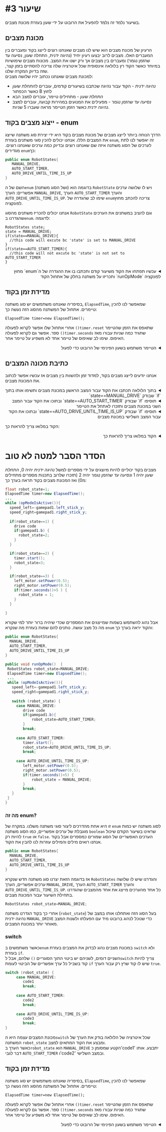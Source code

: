 # שיעור #3 
בשיעור נלמד זה נלמד להפעיל את הרובוט על ידי שעון בעזרת מכונת מצבים.  
## מכונת מצבים 
הרעיון של מכונת מצבים הוא שיש לנו מצבים שאנחנו רוצים לייצג בקוד ומעברים בין המעברים האלו. מצבים לרוב יבצעו רעיון יחיד (נהיגה ידנית, התחלה שעון, נסיעה עד שהזמן נגמר) ומעברים בין מצבים אך ורק ישנו את המצב. מכונות מצבים שימושיות במיוחד כאשר הקוד רץ בלולאה אינסופית שכל איטרציה שלה צריכה להסתיים בזמן קצר, שזה בדיוק המקרה שלנו.  
למכונת מצבים שאנחנו נכתוב יהיו שלושה מצבים:  
  * *נהיגה ידנית* - הקוד עבור נהיגה שכתבנו בשיעורים קודמים, עוברים ל*התחלת שעון* כאשר הכפתור B לחוץ  
  * *התחלת שעון* - מתחילים טיימר, עוברים למצב הבא   
  * *נסיעה עד שהזמן נגמר* - מפעילים את המנועים במהירות קבועה, עוברים למצב *נהיגה ידנית* כאשר הזמן הטיימר מראה שעברו 5 שניות.
## ייצוג מצבים בקוד - enum
   הדרך הנוחה ביותר לייצג מצבים של מכונת מצבים בקוד היא ידי יצירת סוג משתנה שייצג את המצבים הללו. אנחנו יכולים להכין סוגי משתנים בעזרת `enum`, זה יאפשר לנו לתת לערכים של הסוג משתנה איזה שם שאנחנו רוצים ובדיוק כמה ערכים שאנחנו רוצים. מגדירים `enum`כך:  

     
```java
public enum RobotStates{
   MANUAL_DRIVE,
   AUTO_START_TIMER,
   AUTO_DRIVE_UNTIL_TIME_IS_UP
} 
```  
<!-- בשורה למטה כתוב "ערך" ללפני כל ערך כדי שפסיקים התנהגו טוב ויהיו מימין  לשמאל-->
השם של ה`enum` (ושל הסוג משתנה) בדוגמה הוא `RobotState` ויש לו שלושה ערכים אפשריים: הערך `MANUAL_DRIVE`, הערך `AUTO_START_TIMER` והערך `AUTO_DRIVE_UNTIL_TIME_IS_UP`. שימו לב שהגדרה של `enum`צריכה להכתב מחוץ לפונקציה.   

    
אנחנו יכולים להכריז משתנים מהסוג `RobotState` וגם להציב במשתנים את הערכים שהגדרנו ב`enum`. לדוגמה:  
```
RobotStates state;
state = MANUAL_DRIVE;
if(state==MANUAL_DRIVE){
  //this code will excute bc 'state' is set to MANUAL_DRIVE
}
if(state==AUTO_START_TIMER){
  //this code will not excute bc 'state' is not set to AUTO_START_TIMER
}
```  
<!---
  עכשיו תפתחו את הקוד משיעור קודם ותכתבו בו את ההגדרה של ה`enum` מחוץ לפונקציה `runOpMode` ותכריזו על משתנה בחלק של אתחול הקוד
-->

<details>
<summary dir="rtl">עכשיו תפתחו את הקוד משיעור קודם ותכתבו בו את ההגדרה של ה`enum` מחוץ לפונקציה `runOpMode` ותכריזו על משתנה בחלק של אתחול הקוד</summary>  
    
```java  
public class Drive extends LinearOpMode {
    public enum RobotStates{
        MANUAL_DRIVE,
        AUTO_START_TIMER,
        AUTO_DRIVE_UNTIL_TIME_IS_UP;
    } 
    @Override
    public void runOpMode()  {
        RobotStates robot_state=RobotStates.MANUAL_DRIVE;
        ...
        waitForStart();

```  
</details>  

 ## מדידת זמן בקוד  
  בסיפריה שאנחנו משתמשים יש סוג משתנה, `ElapsedTime`, שמאפשר לנו להכין טיימרים. אתחול של המשתנה מהסוג הזה נעשה כך:  
  
  `ElapsedTime timer=new ElapsedTime();`  
  
  אחרי אתחול שלו אפשר לקרוא לפעולה `()timer.reset` שתאפס את הזמן שהטיימר ספר. אפשר גם לקרוא לפעולה `()timer.seconds` שתגיד כמה שניות עבורו מאז האיפוס. שימו לב שאיפוס של טיימר אחד לא משפיע על טיימר אחר.  
<details>
<summary dir="rtl">הטיימר משתמש בשעון הפינימי של  הרובוט כדי לפעול</summary>  
 
 בכל המחשבים (הרובוט מופעל על ידי מחשב קטן) יש שעון פנימי שסופר מעלה כל עוד המחשב יש חשמל.  שכאשר רוצים להתחיל למדוד זמן בקוד שומרים את הערך של השעון. כאשר רוצים לבדוק כמה זמן עבר פשוט מחסרים בין הערך העדכני של השעון והערך השמור בתחילת המדידה. `ElapsedTime` עובד בדיוק כך אבל נותן לפעולות שם כדי שיהיה קל יותר להבין (וגם המרה נוחה בין ננו-שניות ושניות)
</details>  
  
 ## כתיבת מכונה המצבים  
 אנחנו יודעים לייצג מצבים בקוד, למדוד זמן ולהשוות בין מצבים אז עכשיו אפשר לכתוב את המכונת מצבים.  
 <!---
   בתוך הלולאה תכתבו את הקוד עבור המצב הראשון במכונת מצבים ותשימו אותו בתוך `if` שבודק `state==MANUAL_DRIVE`  
-->

<details>
<summary dir="rtl"> בתוך הלולאה תכתבו את הקוד עבור המצב הראשון במכונת מצבים ותשימו אותו בתוך `if` שבודק `state==MANUAL_DRIVE`    </summary>  
    
```java  
if(state==MANUAL_DRIVE){
   speed_left=-gamepad1.left_stick_y;
   speed_right=gamepad1.right_stick_y;
   
   left_motor.setPower(speed_left);
   right_motor.setPower(speed_right);
   
   if(gamepad1.b){
       robot_state=RobotStates.AUTO_START_TIMER;
   }
}
```  
</details>  

 
 <!---
      תוסיפו `if` שבודק `state==AUTO_START_TIMER` ובתוכו את הקוד עבור המצב השני במכונת מצבים ותזכרו לאתחל את הטיימר  
-->

<details>
<summary dir="rtl">   תוסיפו `if` שבודק `state==AUTO_START_TIMER` ובתוכו את הקוד עבור המצב השני במכונת מצבים ותזכרו לאתחל את הטיימר     </summary>  
    
```java  
if(state==AUTO_START_TIMER){
   timer.reset();
   robot_state=RobotStates.AUTO_DRIVE_UNTIL_TIME_IS_UP;
}
```  
</details>  

  
 <!---
      תוסיפו `if` שבודק `state==AUTO_DRIVE_UNTIL_TIME_IS_UP` ובתוכו את הקוד עבור המצב השלישי במכונת מצבים   
-->

<details>
<summary dir="rtl">    תוסיפו `if` שבודק `state==AUTO_DRIVE_UNTIL_TIME_IS_UP` ובתוכו את הקוד עבור המצב השלישי במכונת מצבים      </summary>  
    
```java  
if(state==AUTO_DRIVE_UNTIL_TIME_IS_UP){
  left_motor.setPower(0.5);
  right_motor.setPower(0.5);
  
  if(timer.seconds()>5) {
     robot_state = RobotStates.MANUAL_DRIVE;
  }
}
```  
</details>  

  הקוד במלואו צריך להראות כך:  
 <details>
<summary dir="rtl">   הקוד במלואו צריך להראות כך       </summary>  
    
```java  
public class TankDrive extends LinearOpMode {
    public enum RobotStates {
        MANUAL_DRIVE,
        AUTO_START_TIMER,
        AUTO_DRIVE_UNTIL_TIME_IS_UP
    }

    @Override
    public void runOpMode() {

        DcMotor left_motor;
        DcMotor right_motor;
        float speed_left;
        float speed_right;
        boolean slow_robot;

        RobotStates robot_state = RobotStates.MANUAL_DRIVE;
        ElapsedTime timer = new ElapsedTime();

        left_motor = hardwareMap.dcMotor.get("1");
        right_motor = hardwareMap.dcMotor.get("2");

        left_motor.setMode(RUN_WITHOUT_ENCODER);
        right_motor.setMode(RUN_WITHOUT_ENCODER);

        left_motor.setDirection(FORWARD);
        right_motor.setDirection(REVERSE);

        waitForStart();
        while (opModeIsActive()) {
            if (state == MANUAL_DRIVE) {
                speed_left = -gamepad1.left_stick_y;
                speed_right = gamepad1.right_stick_y;

                left_motor.setPower(speed_left);
                right_motor.setPower(speed_right);

                if (gamepad1.b) {
                    robot_state = RobotStates.AUTO_START_TIMER;
                }
            }
            if (state == AUTO_START_TIMER) {
                timer.reset();
                robot_state = RobotStates.AUTO_DRIVE_UNTIL_TIME_IS_UP;
            }
            if (state == AUTO_DRIVE_UNTIL_TIME_IS_UP) {
                left_motor.setPower(0.5);
                right_motor.setPower(0.5);

                if (timer.seconds() > 5) {
                    robot_state = RobotStates.MANUAL_DRIVE;
                }
            }
        }
    }
}
```  
</details>  
 
 
 

   










  # הסדר הסבר למטה לא טוב
 מצבים בקוד יכוליים להיות מיוצגים על ידי מספרים למשל *נהיגה ידנית* יהיה 0, *התחלת שעון* יהיה 1 ו*נסיעה עד שהזמן נגמר* יהיה 2 (תזכרו שלרוב בתכנות מספרים מתחילים מ0) ואז המכונת מצבים בקוד תראה בערך כך:
```java
float robot_state=1;
ElapsedTime timer=new ElapsedTime();
...
while (opModeIsActive()){
  speed_left=-gamepad1.left_stick_y;
  speed_right=gamepad1.right_stick_y;
 
  if(robot_state==1) {
    drive code
    if(gamepad1.b) {
      robot_state=2;
    }
  }

  if(robot_state==2) {
    timer.start();
    robot_state=3;
  }

  if(robot_state==3) {
    left_motor.setPower(0.5);
    right_motor.setPower(0.5);
    if(timer.seconds()>5 ) {
      robot_state = 1;
    }
  }

}
```
 אבל נהוג להשתמש בשמות שמייצגים את המספרים שכדי שיהיה ברור יותר למי שקורא מה כל מצב עושה. נותנים להם שמות בעזרת מה שנקרא `enum` והקוד יראה בערך כך:  
 ```java
public enum RobotStates{
   MANUAL_DRIVE,
   AUTO_START_TIMER,
   AUTO_DRIVE_UNTIL_TIME_IS_UP
} 

public void runOpMode()  {
  RobotStates robot_state=MANUAL_DRIVE;
  ElapsedTime timer=new ElapsedTime();
  ...
  while (opModeIsActive()){
    speed_left=-gamepad1.left_stick_y;
    speed_right=gamepad1.right_stick_y;
   
    switch (robot_state) {
      case MANUAL_DRIVE:
         drive code
         if(gamepad1.b){
             robot_state=AUTO_START_TIMER;
         }
         break;
  
      case AUTO_START_TIMER:
         timer.start();
         robot_state=AUTO_DRIVE_UNTIL_TIME_IS_UP;
         break;
  
      case AUTO_DRIVE_UNTIL_TIME_IS_UP:
         left_motor.setPower(0.5);
         right_motor.setPower(0.5);
         if(timer.seconds()>5) {
             robot_state = MANUAL_DRIVE;
         }
         break;
    }
  }
}
```
  
### מה זה enum?  
  
זו היא אחת  מהדרכים ליצור סוגי משתנה משלנו. במקרה של `enum` לסוג משתנה יש כמות מוגבלת של ערכים אפשריים, כמו הסוג משתנה `boolean` שראינו בשיעור הקודם שיכול להיות רק `true` או `false`. הערכים האפשריים של הסוג שמורים כמספרים אבל בקוד אנחנו רואים מילים והמילים עוזרות לנו להבין את הקוד.  


 ```java
public enum RobotStates{
   MANUAL_DRIVE,
   AUTO_START_TIMER,
   AUTO_DRIVE_UNTIL_TIME_IS_UP
}
```  

 אז בדוגמה הזאת יצרנו סוג משתנה חדש שנקרא `RobotStates` והגדרנו שיש לו שלושה ערכים אפשריים, הערך `MANUAL_DRIVE`, הערך `AUTO_START_TIMER` והערך `AUTO_DRIVE_UNTIL_TIME_IS_UP`. כל אחד מהערכים מייצג את אחד מהמצבים שהגדרנו בתחילת השיעור עבור המכונת מצבים.  
   
   
 ```java
 RobotStates robot_state=MANUAL_DRIVE;
```
 אחרי כך בקוד הגדרנו משתנה (`robot_state`) בעל הסוג הזה ואתחלנו אותו במצב של נהיגה ידנית `MANUAL_DRIVE` כדי שנוכל לנהוג ברובוט מיד עם הפעלתו ולשנות המצב מאוחר יותר במכונת המצבים.  
    
 ### &#x200f;switch
   
 כאשר משתמשים ב`enum` במכונת מצבים נהוג לבדוק את המצבים  בעזרת `switch` ולא בעזרת `if`.  
 השניים דומים, לשניהם יש ביטוי התוך הסוגריים `()` שלהם, אבל ל`switch` צריך להיות קוד בשביל כל ערך אפשריים של הביטוי לעומת `if` שיש לו קוד שרץ רק עבור הערך `true`.  
 
 ```java  
switch (robot_state) {
      case MANUAL_DRIVE:
         code1
         break;
  
      case AUTO_START_TIMER:
         code2
         break;
  
      case AUTO_DRIVE_UNTIL_TIME_IS_UP:
         code3
         break;
}
```
  
מכונת המצבים עצמה היא ה`switch` שכל איטרציה של הלולאה בודק את הערך של המשתנה `robot_state` ומבצע את הקוד המתאים למצב.  
כאשר הערך ב`robot_state` הוא `MANUAL_DRIVE` הקטע שמסומן כ'code1' יתבצע. אותו דבר לגבי `AUTO_START_TIMER` ו'code2' ובמצב השלישי.  

  ## מדידת זמן בקוד  
  בסיפריה שאנחנו משתמשים יש סוג משתנה, `ElapsedTime`, שמאפשר לנו להכין טיימרים. אתחול של המשתנה מהסוג הזה נעשה כך:  
  
  `ElapsedTime timer=new ElapsedTime();`  
  
  אחרי אתחול שלו אפשר לקרוא לפעולה `()timer.reset` שתאפס את הזמן שהטיימר ספר. אפשר גם לקרוא לפעולה `()timer.seconds` שתגיד כמה שניות עבורו מאז האיפוס. שימו לב שאיפוס של טיימר אחד לא משפיע על טיימר אחר.  
<details>
<summary dir="rtl">הטיימר משתמש בשעון הפינימי של  הרובוט כדי לפעול</summary>  
 
 בכל המחשבים (הרובוט מופעל על ידי מחשב קטן) יש שעון פנימי שסופר מעלה כל עוד המחשב יש חשמל.  שכאשר רוצים להתחיל למדוד זמן בקוד שומרים את הערך של השעון. כאשר רוצים לבדוק כמה זמן עבר פשוט מחסרים בין הערך העדכני של השעון והערך השמור בתחילת המדידה. `ElapsedTime` עובד בדיוק כך אבל נותן לזה שם שקל יותר להבין (וגם המרה נוחה בין ננו-שניות ושניות)
</details>
   




<!--
<details>
<summary dir="rtl">הגדרת משתנה חדש</summary>  
    
```java  
public void runOpMode()  {  

}
```  
</details>  
-->
